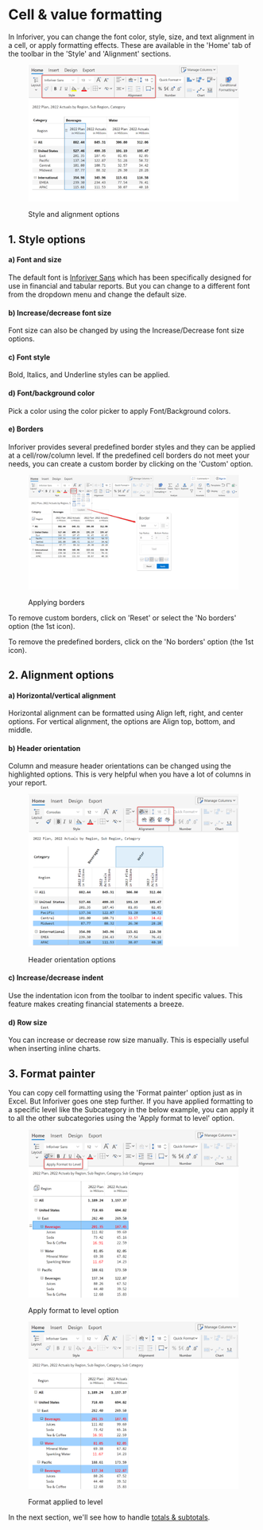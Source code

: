 # Cell & value formatting

In Inforiver, you can change the font color, style, size, and text alignment in a cell, or apply formatting effects. These are available in the 'Home' tab of the toolbar in the 'Style' and 'Alignment' sections.

<figure><img src="../../../.gitbook/assets/2.4.2.1 style and alignment.png" alt=""><figcaption><p>Style and alignment options</p></figcaption></figure>

## 1. Style options

#### a) Font and size

The default font is [Inforiver Sans](https://inforiver.com/blog/general/best-fonts-financial-reporting/) which has been specifically designed for use in financial and tabular reports. But you can change to a different font from the dropdown menu and change the default size.

#### b) Increase/decrease font size&#x20;

Font size can also be changed by using the Increase/Decrease font size options.

#### c) Font style&#x20;

Bold, Italics, and Underline styles can be applied.

#### d) Font/background color

Pick a color using the color picker to apply Font/Background colors.

#### e) Borders

Inforiver provides several predefined border styles and they can be applied at a cell/row/column level. If the predefined cell borders do not meet your needs, you can create a custom border by clicking on the 'Custom' option.

<figure><img src="../../../.gitbook/assets/2.4.2.2 borders.png" alt=""><figcaption><p>Applying borders</p></figcaption></figure>

To remove custom borders, click on 'Reset' or select the 'No borders' option (the 1st icon).

To remove the predefined borders, click on the 'No borders' option (the 1st icon).

## 2. Alignment options

#### a) Horizontal/vertical alignment&#x20;

Horizontal alignment can be formatted using Align left, right, and center options. For vertical alignment, the options are Align top, bottom, and middle.

#### b) Header orientation&#x20;

Column and measure header orientations can be changed using the highlighted options. This is very helpful when you have a lot of columns in your report.

<figure><img src="../../../.gitbook/assets/2.4.2.3 header orientation.png" alt=""><figcaption><p>Header orientation options</p></figcaption></figure>

#### c) Increase/decrease indent&#x20;

Use the indentation icon from the toolbar to indent specific values. This feature makes creating financial statements a breeze.

#### d) Row size&#x20;

You can increase or decrease row size manually. This is especially useful when inserting inline charts.&#x20;

## 3. Format painter

You can copy cell formatting using the 'Format painter' option just as in Excel. But Inforiver goes one step further. If you have applied formatting to a specific level like the Subcategory in the below example, you can apply it to all the other subcategories using the 'Apply format to level' option.&#x20;

<div>

<figure><img src="../../../.gitbook/assets/2.4.2.4 format level 1.png" alt=""><figcaption><p>Apply format to level option</p></figcaption></figure>

 

<figure><img src="../../../.gitbook/assets/2.4.2.4 format level 2.png" alt=""><figcaption><p>Format applied to level</p></figcaption></figure>

</div>

In the next section, we'll see how to handle [totals & subtotals](totals-and-subtotals.md).
